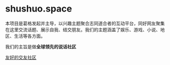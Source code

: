 # shushuo.space
本项目是葛格发起并主导，以兴趣主题聚合志同道合者的互动平台，同好网友聚集在这里交流话题、展示自我、结交朋友。我们的主题涵盖了娱乐、游戏、小说、地区、生活等各方面。

我们的主旨是做**全球领先的说话社区**

[友好的交友社区](https://www.shushuo.space)



